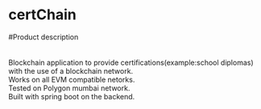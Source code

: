 # certChain
#Product description\
\
\
Blockchain application to provide certifications(example:school diplomas) with the use of a blockchain network.\
Works on all EVM compatible netorks.\
Tested on Polygon mumbai network.\
Built with spring boot on the backend.
